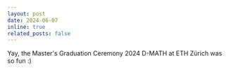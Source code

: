 ```yaml
---
layout: post
date: 2024-06-07
inline: true
related_posts: false
---
```


Yay, the Master's Graduation Ceremony 2024 D-MATH at ETH Zürich was so fun :)